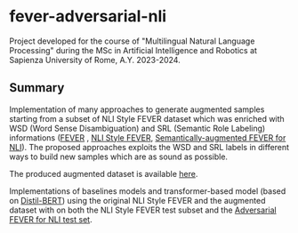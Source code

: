 # fever-adversarial-nli

Project developed for the course of "Multilingual Natural Language Processing" during the MSc in Artificial Intelligence and Robotics at Sapienza University of Rome, A.Y. 2023-2024.

## Summary

Implementation of many approaches to generate augmented samples starting from a subset of NLI Style FEVER dataset which was enriched with WSD (Word Sense Disambiguation) and SRL (Semantic Role Labeling) informations ([FEVER](https://fever.ai/dataset/fever.html) , [NLI Style FEVER](https://github.com/easonnie/combine-FEVER-NSMN/blob/master/other_resources/nli_fever.md), [Semantically-augmented FEVER for NLI](https://huggingface.co/datasets/tommasobonomo/sem_augmented_fever_nli)). The proposed approaches exploits the WSD and SRL labels in different ways to build new samples which are as sound as possible. 

The produced augmented dataset is available [here](https://huggingface.co/datasets/Matteo-Pannacci/mnlp_adversarial_train_set).

Implementations of baselines models and transformer-based model (based on [Distil-BERT](https://huggingface.co/docs/transformers/model_doc/distilbert)) using the original NLI Style FEVER and the augmented dataset with on both the NLI Style FEVER test subset and the [Adversarial FEVER for NLI test set](https://huggingface.co/datasets/iperbole/adversarial_fever_nli).
